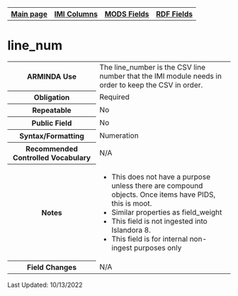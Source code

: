 <!DOCTYPE html>
<html>

<body>
<table style="width:100%">
  <tr>
    <th><a href="index.md">Main page</a></th>
	<th><a href="IMI.md">IMI Columns</a></th>
    <th><a href="MODS.md">MODS Fields</a></th>
    <th><a href="RDF.md">RDF Fields</a></th>
  </tr>
</table>

<h1>line_num</h1>
<table>
<tr>
	<th>ARMINDA Use</th>
	<td>The line_number is the CSV line number that the IMI module needs in order to keep the CSV in order. </td>
</tr>
<tr>
	<th>Obligation</th>
	<td>Required</td>
</tr>
<tr>
	<th>Repeatable</th>
	<td>No</td>
</tr>
<tr>
	<th>Public Field</th>
	<td>No</td>
</tr>
<tr>
	<th>Syntax/Formatting</th>
	<td>Numeration</td>
</tr>
<tr>
	<th>Recommended Controlled Vocabulary</th>
	<td>N/A</td>
</tr>
<tr>
	<th>Notes</th>
	<td>
		<ul>
			<li>This does not have a purpose unless there are compound objects. Once items have PIDS, this is moot.</li>
			<li>Similar properties as field_weight</li>
			<li>This field is not ingested into Islandora 8. </li>
			<li>This field is for internal non-ingest purposes only</li>
		</ul>
	</td>
</tr>
<tr>
	<th>Field Changes</th>
	<td>N/A</td>
</tr>
</table>
</details>
<p>Last Updated: 10/13/2022</p>
</body>
</html>

